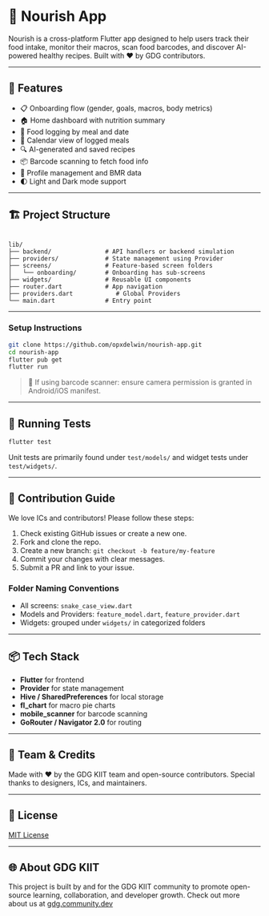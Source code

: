# 🍎 Nourish App

Nourish is a cross-platform Flutter app designed to help users track their food intake, monitor their macros, scan food barcodes, and discover AI-powered healthy recipes. Built with ❤️ by GDG contributors.

---

## 🚀 Features

- 📋 Onboarding flow (gender, goals, macros, body metrics)
- 🏠 Home dashboard with nutrition summary
- 🍛 Food logging by meal and date
- 📅 Calendar view of logged meals
- 🔍 AI-generated and saved recipes
- 📦 Barcode scanning to fetch food info
- 👤 Profile management and BMR data
- 🌓 Light and Dark mode support

---

## 🏗 Project Structure

```

lib/
├── backend/               # API handlers or backend simulation
├── providers/             # State management using Provider
├── screens/               # Feature-based screen folders
│   └── onboarding/        # Onboarding has sub-screens
├── widgets/               # Reusable UI components
├── router.dart            # App navigation
├── providers.dart            # Global Providers
└── main.dart              # Entry point

````

---

### Setup Instructions

```bash
git clone https://github.com/opxdelwin/nourish-app.git
cd nourish-app
flutter pub get
flutter run
````

> 🔐 If using barcode scanner: ensure camera permission is granted in Android/iOS manifest.

---

## 🧪 Running Tests

```bash
flutter test
```

Unit tests are primarily found under `test/models/` and widget tests under `test/widgets/`.

---

## 🤝 Contribution Guide

We love ICs and contributors! Please follow these steps:

1. Check existing GitHub issues or create a new one.
2. Fork and clone the repo.
3. Create a new branch: `git checkout -b feature/my-feature`
4. Commit your changes with clear messages.
5. Submit a PR and link to your issue.

### Folder Naming Conventions

* All screens: `snake_case_view.dart`
* Models and Providers: `feature_model.dart`, `feature_provider.dart`
* Widgets: grouped under `widgets/` in categorized folders

---

## 📦 Tech Stack

* **Flutter** for frontend
* **Provider** for state management
* **Hive / SharedPreferences** for local storage
* **fl_chart** for macro pie charts
* **mobile_scanner** for barcode scanning
* **GoRouter / Navigator 2.0** for routing

---

## 👥 Team & Credits

Made with ❤️ by the GDG KIIT team and open-source contributors.
Special thanks to designers, ICs, and maintainers.

---

## 📄 License

[MIT License](LICENSE)

---

## 🌐 About GDG KIIT

This project is built by and for the GDG KIIT community to promote open-source learning, collaboration, and developer growth. Check out more about us at [gdg.community.dev](https://gdg.community.dev)
